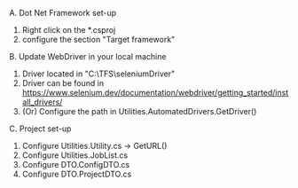 A. Dot Net Framework set-up
  1. Right click on the *.csproj 
  2. configure the section "Target framework"  

B. Update WebDriver in your local machine
  1. Driver located in "C:\TFS\seleniumDriver"
  2. Driver can be found in https://www.selenium.dev/documentation/webdriver/getting_started/install_drivers/ 
  3. (Or) Configure the path in Utilities.AutomatedDrivers.GetDriver()

C. Project set-up
  1. Configure Utilities.Utility.cs -> GetURL()
  2. Configure Utilities.JobList.cs 
  3. Configure DTO.ConfigDTO.cs 
  4. Configure DTO.ProjectDTO.cs  